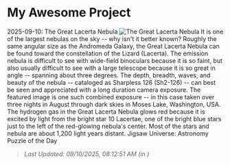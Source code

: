 # My Awesome Project

<!-- APOD Start -->
2025-09-10: The Great Lacerta Nebula
![The Great Lacerta Nebula](https://apod.nasa.gov/apod/image/2509/GrLacerta_Moehring_960.jpg)
It is one of the largest nebulas on the sky -- why isn't it better known? Roughly the same angular size as the Andromeda Galaxy, the Great Lacerta Nebula can be found toward the constellation of the Lizard (Lacerta). The emission nebula is difficult to see with wide-field binoculars because it is so faint, but also usually difficult to see with a large telescope because it is so great in angle -- spanning about three degrees. The depth, breadth, waves, and beauty of the nebula -- cataloged as Sharpless 126 (Sh2-126) -- can best be seen and appreciated with a long duration camera exposure. The featured image is one such combined exposure -- in this case taken over three nights in August through dark skies in Moses Lake, Washington, USA. The hydrogen gas in the Great Lacerta Nebula glows red because it is excited by light from the bright star 10 Lacertae, one of the bright blue stars just to the left of the red-glowing nebula's center.  Most of the stars and nebula are about 1,200 light years distant.    Jigsaw Universe: Astronomy Puzzle of the Day
> _Last Updated: 09/10/2025, 08:12:51 AM (in )_
<!-- APOD End -->
